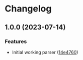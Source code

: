 # Changelog

## 1.0.0 (2023-07-14)


### Features

* Initial working parser ([14e4760](https://github.com/amaanq/tree-sitter-uxntal/commit/14e47600afef0affffcbfbe1543381b1ac8fbc5c))

